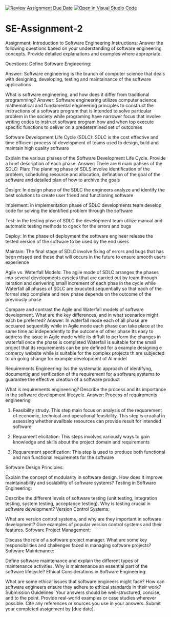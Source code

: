 [![Review Assignment Due Date](https://classroom.github.com/assets/deadline-readme-button-24ddc0f5d75046c5622901739e7c5dd533143b0c8e959d652212380cedb1ea36.svg)](https://classroom.github.com/a/-ucQIGTc)
[![Open in Visual Studio Code](https://classroom.github.com/assets/open-in-vscode-718a45dd9cf7e7f842a935f5ebbe5719a5e09af4491e668f4dbf3b35d5cca122.svg)](https://classroom.github.com/online_ide?assignment_repo_id=15205655&assignment_repo_type=AssignmentRepo)
# SE-Assignment-2
Assignment: Introduction to Software Engineering
Instructions:
Answer the following questions based on your understanding of software engineering concepts. Provide detailed explanations and examples where appropriate.

Questions:
Define Software Engineering:

Answer: Software engineering is the branch of computer science that deals with designing, developing, testing and maintainance of the software applications

What is software engineering, and how does it differ from traditional programming?
Answer: Software engineering utilizes computer science  mathematical and fundamental engineering principles to construct the instructions of a software program that is intended to solve particular problem in the society while programing have narrower focus that involve writing codes to instruct software program how and when top execute specific functions to deliver on a predetermined set of outcomes

Software Development Life Cycle (SDLC): SDLC is the cost effective and time efficient process of development of teams used to design, buld and maintain high quality software

Explain the various phases of the Software Development Life Cycle. Provide a brief description of each phase.
Answer: There are 6 main pahses of the SDLC:
Plan: The planning phase  of SDLS involve identification of the problem, scheduling resource and allocation, defination of the goal of the software and detailed plan of how to archive the goals

Design: In design phase of the SDLC the engineers analyze and identify the best solutions to create user friend and functioning software

Implement: in implementation phase of SDLC developments team develop code for solving the identified problem through the software

Test: in the testing phse of SDLC the development team utilize manual and automatic testing methods to cgeck for the errors and bugs

Deploy: In the phase of deployment the software engineer release the tested version of the software to be used by the end users

Maintain: The final stage of SDLC involve fixing of errors and bugs that has been missed snd those that will occurs in the future to ensure smooth users experience

Agile vs. Waterfall Models:
The agile mode of SDLC arranges the phases into several developments cyscles tthat are carried out  by team through iteration and derivering small increment of each phse in the cycle while Waterfall all phases of SDLC are exucuted sequentially so that each of the formal step complete and new phase depends on the outcome of the previously phase

Compare and contrast the Agile and Waterfall models of software development. What are the key differences, and in what scenarios might each be preferred?
Answer:
In waterfall mode each of all phase are occuared sequentilly while in Agile mode each phase can take place at the same time ad independently to the outcome of other phase
Its easy to address the issue in Agile mode while its diffult to perform the changes in waterfall once the phase is completed
Waterfall is suitable for the small project that its requirements can be pre defined for a example designing e comercy website while is suitable for the complex projects th are subjected to on going change for example development of AI model


Requirements Engineering:
Iss the systematic approach of identifyng, documentig and verification of the requirement for a software systems to guarantee  the effective creation of a software product

What is requirements engineering? Describe the process and its importance in the software development lifecycle.
Answer: Process of requirements engineering
1. Feasibility strudy. This step main focus on analysis of the requarement of economic, technical and operational feasibility. This step is cruatial in assessing whether availbale resources can provide result for intended software

2. Requament elicitation: This steps involves variously ways to gain knowledge and skills about the project domain and requirements

3. Requarement specification: This step is used to produce both functional and non functional requiremets for the software


Software Design Principles:

Explain the concept of modularity in software design. How does it improve maintainability and scalability of software systems?
Testing in Software Engineering:

Describe the different levels of software testing (unit testing, integration testing, system testing, acceptance testing). Why is testing crucial in software development?
Version Control Systems:

What are version control systems, and why are they important in software development? Give examples of popular version control systems and their features.
Software Project Management:

Discuss the role of a software project manager. What are some key responsibilities and challenges faced in managing software projects?
Software Maintenance:

Define software maintenance and explain the different types of maintenance activities. Why is maintenance an essential part of the software lifecycle?
Ethical Considerations in Software Engineering:

What are some ethical issues that software engineers might face? How can software engineers ensure they adhere to ethical standards in their work?
Submission Guidelines:
Your answers should be well-structured, concise, and to the point.
Provide real-world examples or case studies wherever possible.
Cite any references or sources you use in your answers.
Submit your completed assignment by [due date].

